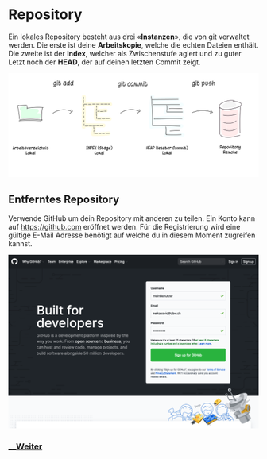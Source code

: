 # Repository

Ein lokales Repository besteht aus drei &laquo;**Instanzen**&raquo;, die von git verwaltet werden. Die erste ist deine **Arbeitskopie**, welche die echten Dateien enthält. Die zweite ist der **Index**, welcher als Zwischenstufe agiert und zu guter Letzt noch der **HEAD**, der auf deinen letzten Commit zeigt.

![Git-Workflow simplified](assets/images/git_workflow_simple_remote.png)

## Entferntes Repository

Verwende GitHub um dein Repository mit anderen zu teilen. Ein Konto kann auf https://github.com eröffnet werden. Für die Registrierung wird eine gültige E-Mail Adresse benötigt auf welche du in diesem Moment zugreifen kannst.

![GitHub create account](assets/images/github_create_account.png)


### [__Weiter](Installation.md)
